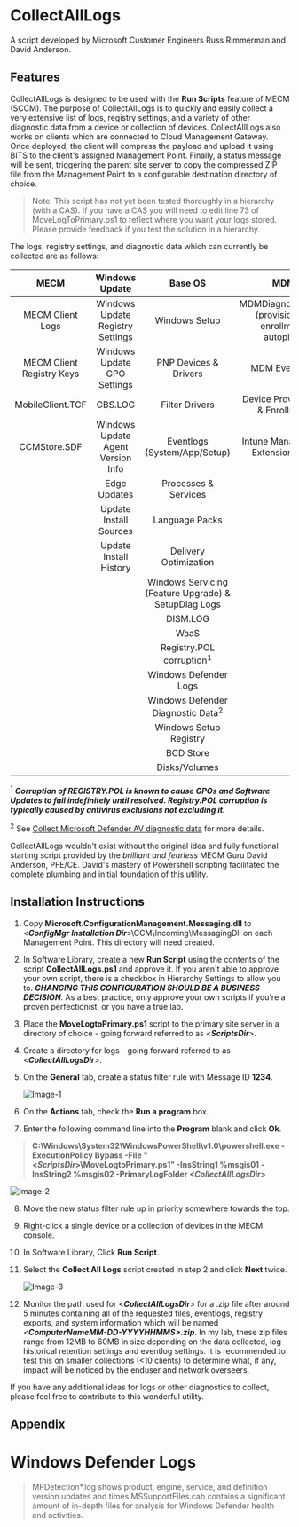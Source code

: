 # CollectAllLogs
A script developed by Microsoft Customer Engineers Russ Rimmerman and David Anderson.
## Features
CollectAllLogs is designed to be used with the **Run Scripts** feature of MECM (SCCM). The purpose of CollectAllLogs is to quickly and easily collect a very extensive list of logs, registry settings, and a variety of other diagnostic data from a device or collection of devices.  CollectAllLogs also works on clients which are connected to Cloud Management Gateway. Once deployed, the client will compress the payload and upload it using BITS to the client's assigned Management Point. Finally, a status message will be sent, triggering the parent site server to copy the compressed ZIP file from the Management Point to a configurable destination directory of choice.

>Note: This script has not yet been tested thoroughly in a hierarchy (with a CAS).  If you have a CAS you will need to edit line 73 of MoveLogToPrimary.ps1 to reflect where you want your logs stored. Please provide feedback if you test the solution in a hierarchy.

The logs, registry settings, and diagnostic data which can currently be collected are as follows:

| MECM | Windows Update | Base OS |        MDM       |    Office365   |3rd Party|
|:-------------:|:----------------:|:-------------:|:------------------:|:-----------:|:---------:|
|MECM Client Logs|Windows Update Registry Settings|Windows Setup|MDMDiagnosticsTool \(provisioning, enrollment, autopilot\)|OneDrive Logs|Symantec Antivirus Exclusions|
|MECM Client Registry Keys|Windows Update GPO Settings|PNP Devices & Drivers|MDM Eventlogs | | | |
|MobileClient.TCF|CBS.LOG         |Filter Drivers|Device Provisioning & Enrollment | | |
|CCMStore.SDF |Windows Update Agent Version Info|Eventlogs (System/App/Setup)|Intune Management Extension Logs| | |
|             |Edge Updates |Processes & Services|| | |
|             |Update Install Sources|Language Packs| | | |
|             |Update Install History|Delivery Optimization||||
|             |                |Windows Servicing (Feature Upgrade) & SetupDiag Logs| | | |
|             |                |DISM.LOG   | | | |
|             |                |WaaS | | | |
|             |                |Registry.POL corruption<sup>1</sup> | | | |
|             |                |Windows Defender Logs | | | |
|             |                |Windows Defender Diagnostic Data<sup>2</sup>| | | |
|             |                |Windows Setup Registry | | | | 
|             |                |BCD Store| | | |
|             |                |Disks/Volumes| | | |


<sup>1</sup> ***Corruption of REGISTRY.POL is known to cause GPOs and Software Updates to fail indefinitely until resolved. Registry.POL corruption is typically caused by antivirus exclusions not excluding it.***

<sup>2</sup> See [Collect Microsoft Defender AV diagnostic data](https://docs.microsoft.com/en-us/windows/security/threat-protection/microsoft-defender-antivirus/collect-diagnostic-data) for more details.

CollectAllLogs wouldn't exist without the original idea and fully functional starting script provided by the *brilliant and fearless* MECM Guru David Anderson, PFE/CE.  David's mastery of Powershell scripting facilitated the complete plumbing and initial foundation of this utility.

## Installation Instructions
1. Copy **Microsoft.ConfigurationManagement.Messaging.dll** to \<***ConfigMgr Installation Dir***\>\CCM\Incoming\MessagingDll on each Management Point. This directory will need created.
2. In Software Library, create a new **Run Script** using the contents of the script **CollectAllLogs.ps1** and approve it. If you aren't able to approve your own script, there is a checkbox in Hierarchy Settings to allow you to. ***CHANGING THIS CONFIGURATION SHOULD BE A BUSINESS DECISION***. As a best practice, only approve your own scripts if you're a proven perfectionist, or you have a true lab.
3. Place the **MoveLogtoPrimary.ps1** script to the primary site server in a directory of choice - going forward referred to as \<***ScriptsDir***\>.
4. Create a directory for logs - going forward referred to as \<***CollectAllLogsDir***\>.
5. On the **General** tab, create a status filter rule with Message ID **1234**.

   ![Image-1](https://rimcoblob.blob.core.windows.net/blogimg/CollectAllLogs/img1.png "Image-1")

6. On the **Actions** tab, check the **Run a program** box.
7. Enter the following command line into the **Program** blank and click **Ok**.

  > **C:\Windows\System32\WindowsPowerShell\v1.0\powershell.exe -ExecutionPolicy Bypass -File "\<***ScriptsDir***\>\MoveLogtoPrimary.ps1" -InsString1 %msgis01 -InsString2 %msgis02 -PrimaryLogFolder ***\<CollectAllLogsDir\>*****


   ![Image-2](https://rimcoblob.blob.core.windows.net/blogimg/CollectAllLogs/img3.png "Image-2")

8. Move the new status filter rule up in priority somewhere towards the top.
9. Right-click a single device or a collection of devices in the MECM console.
10. In Software Library, Click **Run Script**.
11. Select the **Collect All Logs** script created in step 2 and click **Next** twice.

    ![Image-3](https://rimcoblob.blob.core.windows.net/blogimg/CollectAllLogs/img2.png "Image-3")

12. Monitor the path used for \<***CollectAllLogsDir***\> for a .zip file after around 5 minutes containing all of the requested files, eventlogs, registry exports, and system information which will be named \<***ComputerNameMM-DD-YYYYHHMMS\>.zip***.  In my lab, these zip files range from 12MB to 60MB in size depending on the data collected, log historical retention settings and eventlog settings.  It is recommended to test this on smaller collections (<10 clients) to determine what, if any, impact will be noticed by the enduser and network overseers.

If you have any additional ideas for logs or other diagnostics to collect, please feel free to contribute to this wonderful utility.

## Appendix
# Windows Defender Logs

>MPDetection*.log shows product, engine, service, and definition version updates and times
>MSSupportFiles.cab contains a significant amount of in-depth files for analysis for Windows Defender health and activities.